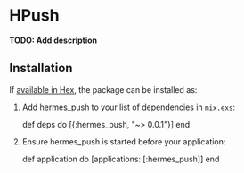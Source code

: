 # HPush

**TODO: Add description**

## Installation

If [available in Hex](https://hex.pm/docs/publish), the package can be installed as:

  1. Add hermes_push to your list of dependencies in `mix.exs`:

        def deps do
          [{:hermes_push, "~> 0.0.1"}]
        end

  2. Ensure hermes_push is started before your application:

        def application do
          [applications: [:hermes_push]]
        end
